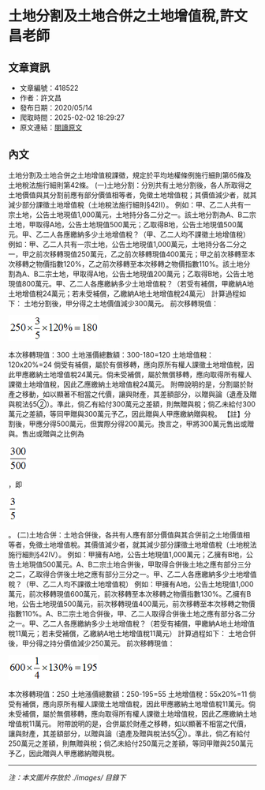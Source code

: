 # 土地分割及土地合併之土地增值稅,許文昌老師

## 文章資訊
- 文章編號：418522
- 作者：許文昌
- 發布日期：2020/05/14
- 爬取時間：2025-02-02 18:29:27
- 原文連結：[閱讀原文](https://real-estate.get.com.tw/Columns/detail.aspx?no=418522)

## 內文
土地分割及土地合併之土地增值稅課徵，規定於平均地權條例施行細則第65條及土地稅法施行細則第42條。
(一)土地分割：分別共有土地分割後，各人所取得之土地價值與其分割前應有部分價值相等者，免徵土地增值稅；其價值減少者，就其減少部分課徵土地增值稅（土地稅法施行細則§42Ⅱ）。
例如：甲、乙二人共有一宗土地，公告土地現值1,000萬元，土地持分各二分之一。該土地分割為A、B二宗土地，甲取得A地，公告土地現值500萬元；乙取得B地，公告土地現值500萬元。甲、乙二人各應繳納多少土地增值稅？（甲、乙二人均不課徵土地增值稅）
例如：甲、乙二人共有一宗土地，公告土地現值1,000萬元，土地持分各二分之一，甲之前次移轉現值250萬元，乙之前次移轉現值400萬元；甲之前次移轉至本次移轉之物價指數120%，乙之前次移轉至本次移轉之物價指數110%。該土地分割為A、B二宗土地，甲取得A地，公告土地現值200萬元；乙取得B地，公告土地現值800萬元。甲、乙二人各應繳納多少土地增值稅？（若受有補償，甲繳納A地土地增值稅24萬元；若未受補償，乙繳納A地土地增值稅24萬元）
計算過程如下：
土地分割後，甲分得之土地價值減少300萬元。
前次移轉現值：

![圖片](./images/418522_79859388.png)

本次移轉現值：300
土地漲價總數額：300-180=120
土地增值稅：120x20%=24
倘受有補償，屬於有償移轉，應向原所有權人課徵土地增值稅，因此甲應繳納土地增值稅24萬元。倘未受補償，屬於無償移轉，應向取得所有權人課徵土地增值稅，因此乙應繳納土地增值稅24萬元。
附帶說明的是，分割屬於財產之移動，如以顯著不相當之代價，讓與財產，其差額部分，以贈與論（遺產及贈與稅法§5②）。準此，倘乙有給付300萬元之差額，則無贈與稅；倘乙未給付300萬元之差額，等同甲贈與300萬元予乙，因此贈與人甲應繳納贈與稅。
【註】分割後，甲應分得500萬元，但實際分得200萬元。換言之，甲將300萬元售出或贈與。售出或贈與之比例為

![圖片](./images/418522_b2c1d172.png)

，即

![圖片](./images/418522_8ebb6d96.png)

。
(二)土地合併：土地合併後，各共有人應有部分價值與其合併前之土地價值相等者，免徵土地增值稅。其價值減少者，就其減少部分課徵土地增值稅（土地稅法施行細則§42Ⅳ）。
例如：甲擁有A地，公告土地現值1,000萬元；乙擁有B地，公告土地現值500萬元。A、B二宗土地合併後，甲取得合併後土地之應有部分三分之二，乙取得合併後土地之應有部分三分之一。甲、乙二人各應繳納多少土地增值稅？（甲、乙二人均不課徵土地增值稅）
例如：甲擁有A地，公告土地現值1,000萬元，前次移轉現值600萬元，前次移轉至本次移轉之物價指數130%。乙擁有B地，公告土地現值500萬元，前次移轉現值400萬元，前次移轉至本次移轉之物價指數110%。A、B二宗土地合併後，甲、乙二人取得合併後土地之應有部分各二分之一。甲、乙二人各應繳納多少土地增值稅？（若受有補償，甲繳納A地土地增值稅11萬元；若未受補償，乙繳納A地土地增值稅11萬元）
計算過程如下：
土地合併後，甲分得之持分價值減少250萬元。
前次移轉現值：

![圖片](./images/418522_ba4662b0.png)

本次移轉現值：250
土地漲價總數額：250-195=55
土地增值稅：55x20%=11
倘受有補償，應向原所有權人課徵土地增值稅，因此甲應繳納土地增值稅11萬元。倘未受補償，屬於無償移轉，應向取得所有權人課徵土地增值稅，因此乙應繳納土地增值稅11萬元。
附帶說明的是，合併屬於財產之移轉，如以顯著不相當之代價，讓與財產，其差額部分，以贈與論（遺產及贈與稅法§5②）。準此，倘乙有給付250萬元之差額，則無贈與稅；倘乙未給付250萬元之差額，等同甲贈與250萬元予乙，因此贈與人甲應繳納贈與稅。

---
*注：本文圖片存放於 ./images/ 目錄下*

